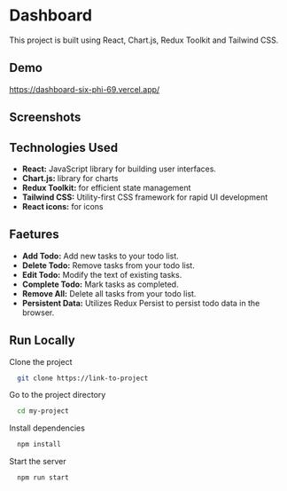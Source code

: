 # Dashboard

This project is built using React, Chart.js, Redux Toolkit and Tailwind CSS.

## Demo

https://dashboard-six-phi-69.vercel.app/

## Screenshots

## Technologies Used

- **React:** JavaScript library for building user interfaces.
- **Chart.js:** library for charts
- **Redux Toolkit:** for efficient state management
- **Tailwind CSS:** Utility-first CSS framework for rapid UI development
- **React icons:** for icons

## Faetures

- **Add Todo:** Add new tasks to your todo list.
- **Delete Todo:** Remove tasks from your todo list.
- **Edit Todo:** Modify the text of existing tasks.
- **Complete Todo:** Mark tasks as completed.
- **Remove All:** Delete all tasks from your todo list.
- **Persistent Data:** Utilizes Redux Persist to persist todo data in the browser.

## Run Locally

Clone the project

```bash
  git clone https://link-to-project
```

Go to the project directory

```bash
  cd my-project
```

Install dependencies

```bash
  npm install
```

Start the server

```bash
  npm run start
```
